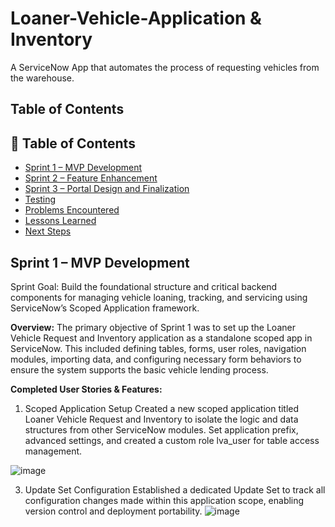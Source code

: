 # Loaner-Vehicle-Application & Inventory
A ServiceNow App that automates the process of requesting vehicles from the warehouse.

## Table of Contents
## 📑 Table of Contents
- [Sprint 1 – MVP Development](#sprint-1--mvp-development)
- [Sprint 2 – Feature Enhancement](#sprint-2--feature-enhancement)
- [Sprint 3 – Portal Design and Finalization](#sprint-3--portal-design-and-finalization)
- [Testing](#testing)
- [Problems Encountered](#problems-encountered)
- [Lessons Learned](#lessons-learned)
- [Next Steps](#next-steps)


## Sprint 1 – MVP Development
Sprint Goal: Build the foundational structure and critical backend components for managing vehicle loaning, tracking, and servicing using ServiceNow’s Scoped Application framework.

**Overview:**
The primary objective of Sprint 1 was to set up the Loaner Vehicle Request and Inventory application as a standalone scoped app in ServiceNow. This included defining tables, forms, user roles, navigation modules, importing data, and configuring necessary form behaviors to ensure the system supports the basic vehicle lending process.

**Completed User Stories & Features:**
1. Scoped Application Setup
Created a new scoped application titled Loaner Vehicle Request and Inventory to isolate the logic and data structures from other ServiceNow modules.
Set application prefix, advanced settings, and created a custom role lva_user for table access management.

![image](https://github.com/user-attachments/assets/5298ab2d-73ec-46a3-9890-007968715487)


3. Update Set Configuration
Established a dedicated Update Set to track all configuration changes made within this application scope, enabling version control and deployment portability.
![image](https://github.com/user-attachments/assets/c5d97a0b-f2af-44e6-a610-32d0e61aae83)

